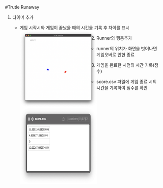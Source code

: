 #Trutle Runaway

1. 타이머 추가
    - 게임 시작시와 게임이 끝났을 때의 시간을 기록 후 차이를 표시
    <img src='./time.png' width='250px' height='250px' title='time' align='left'></img><br/>
    
2. Runner의 행동추가
    - runner의 위치가 화면을 벗어나면 게임오버로 인한 종료

3. 게임을 완료한 시점의 시간 기록(점수)
    - score.csv 파일에 게임 종료 시의 시간을 기록하여 점수를 확인
    <img src='./score.png' width='250px' height='250px' title='score' align='left'></img><br/>
